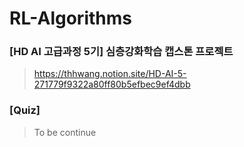 # RL-Algorithms

### [HD AI 고급과정 5기] 심층강화학습 캡스톤 프로젝트
> https://thhwang.notion.site/HD-AI-5-271779f9322a80ff80b5efbec9ef4dbb

### [Quiz]
> To be continue
